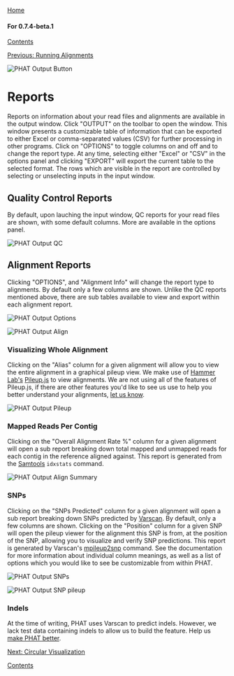 [Home](https://chgibb.github.io/PHATDocs/)

#### For 0.7.4-beta.1
[Contents](https://chgibb.github.io/PHATDocs/docs/releases/0.7.4-beta.1/home)

[Previous: Running Alignments](https://chgibb.github.io/PHATDocs/docs/releases/0.7.4-beta.1/runningAlignments)

![PHAT Output Button](https://chgibb.github.io//PHATDocs/docs/releases/0.7.4-beta.1/OutputButton.png)

# Reports
Reports on information about your read files and alignments are available in the output window. Click "OUTPUT" on the toolbar to open the window. This window presents a customizable table of information that can be exported to either Excel or comma-separated values (CSV) for further processing in other programs. Click on "OPTIONS" to toggle columns on and off and to change the report type. At any time, selecting either "Excel" or "CSV" in the options panel and clicking "EXPORT" will export the current table to the selected format. The rows which are visible in the report are controlled by selecting or unselecting inputs in the input window.

## Quality Control Reports
By default, upon lauching the input window, QC reports for your read files are shown, with some default columns. More are available in the options panel.

![PHAT Output QC](https://chgibb.github.io//PHATDocs/docs/releases/0.7.4-beta.1/OutputQC.png)

## Alignment Reports
Clicking "OPTIONS", and "Alignment Info" will change the report type to alignments. By default only a few columns are shown. Unlike the QC reports mentioned above, there are sub tables available to view and export within each alignment report.

![PHAT Output Options](https://chgibb.github.io//PHATDocs/docs/releases/0.7.4-beta.1/OutputOptions.png)

![PHAT Output Align](https://chgibb.github.io//PHATDocs/docs/releases/0.7.4-beta.1/OutputAlign.png)

### Visualizing Whole Alignment
Clicking on the "Alias" column for a given alignment will allow you to view the entire alignment in a graphical pileup view. We make use of [Hammer Lab's](http://www.hammerlab.org/) [Pileup.js](https://github.com/hammerlab/pileup.js) to view alignments. We are not using all of the features of Pileup.js, if there are other features you'd like to see us use to help you better understand your alignments, [let us know](https://github.com/chgibb/PHAT/issues).

![PHAT Output Pileup](https://chgibb.github.io//PHATDocs/docs/releases/0.7.4-beta.1/OutputPileup.png)

### Mapped Reads Per Contig
Clicking on the "Overall Alignment Rate %" column for a given alignment will open a sub report breaking down total mapped and unmapped reads for each contig in the reference aligned against. This report is generated from the [Samtools](http://www.htslib.org/doc/samtools.html) ```idxstats``` command.

![PHAT Output Align Summary](https://chgibb.github.io//PHATDocs/docs/releases/0.7.4-beta.1/OutputAlignSum.png)

### SNPs
Clicking on the "SNPs Predicted" column for a given alignment will open a sub report breaking down SNPs predicted by [Varscan](http://dkoboldt.github.io/varscan/). By default, only a few columns are shown. Clicking on the "Position" column for a given SNP will open the pileup viewer for the alignment this SNP is from, at the position of the SNP, allowing you to visualize and verify SNP predictions. This report is generated by Varscan's [mpileup2snp](http://dkoboldt.github.io/varscan/using-varscan.html#v2.3_mpileup2snp) command. See the documentation for more information about individual column meanings, as well as a list of options which you would like to see be customizable from within PHAT.

![PHAT Output SNPs](https://chgibb.github.io//PHATDocs/docs/releases/0.7.4-beta.1/OutputSNP.png)

![PHAT Output SNP pileup](https://chgibb.github.io//PHATDocs/docs/releases/0.7.4-beta.1/OutputSNPpileup.png)

### Indels
At the time of writing, PHAT uses Varscan to predict indels. However, we lack test data containing indels to allow us to build the feature. Help us [make PHAT better](https://github.com/chgibb/PHAT/pulls).

[Next: Circular Visualization](https://chgibb.github.io/PHATDocs/docs/releases/0.7.4-beta.1/circularVisualization)


[Contents](https://chgibb.github.io/PHATDocs/docs/releases/0.7.4-beta.1/home)
